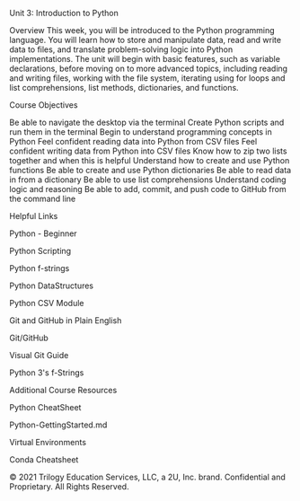 Unit 3: Introduction to Python

Overview
This week, you will be introduced to the Python programming language. You will learn how to store and manipulate data, read and write data to files, and translate problem-solving logic into Python implementations.
The unit will begin with basic features, such as variable declarations, before moving on to more advanced topics, including reading and writing files, working with the file system, iterating using for loops and list comprehensions, list methods, dictionaries, and functions.

Course Objectives

Be able to navigate the desktop via the terminal
Create Python scripts and run them in the terminal
Begin to understand programming concepts in Python
Feel confident reading data into Python from CSV files
Feel confident writing data from Python into CSV files
Know how to zip two lists together and when this is helpful
Understand how to create and use Python functions
Be able to create and use Python dictionaries
Be able to read data in from a dictionary
Be able to use list comprehensions
Understand coding logic and reasoning
Be able to add, commit, and push code to GitHub from the command line


Helpful Links


Python - Beginner


Python Scripting


Python f-strings


Python DataStructures


Python CSV Module


Git and GitHub in Plain English


Git/GitHub


Visual Git Guide


Python 3's f-Strings



Additional Course Resources


Python CheatSheet


Python-GettingStarted.md


Virtual Environments


Conda Cheatsheet



© 2021 Trilogy Education Services, LLC, a 2U, Inc. brand. Confidential and Proprietary. All Rights Reserved.
